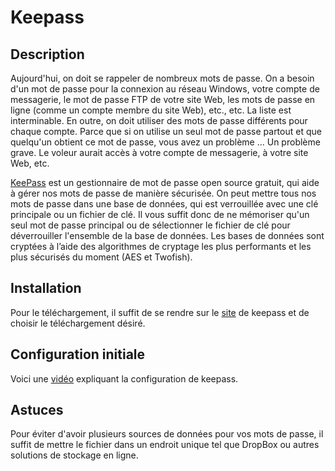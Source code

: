 # Keepass

## Description

Aujourd'hui, on doit se rappeler de nombreux mots de passe. On a besoin d'un mot de passe pour la connexion au réseau Windows, votre compte de messagerie, le mot de passe FTP de votre site Web, les mots de passe en ligne (comme un compte membre du site Web), etc., etc. La liste est interminable. En outre, on doit utiliser des mots de passe différents pour chaque compte. Parce que si on utilise un seul mot de passe partout et que quelqu'un obtient ce mot de passe, vous avez un problème ... Un problème grave. Le voleur aurait accès à votre compte de messagerie, à votre site Web, etc.

[KeePass](https://keepass.info/) est un gestionnaire de mot de passe open source gratuit, qui aide à gérer nos mots de passe de manière sécurisée. On peut mettre tous nos mots de passe dans une base de données, qui est verrouillée avec une clé principale ou un fichier de clé. Il vous suffit donc de ne mémoriser qu'un seul mot de passe principal ou de sélectionner le fichier de clé pour déverrouiller l'ensemble de la base de données. Les bases de données sont cryptées à l’aide des algorithmes de cryptage les plus performants et les plus sécurisés du moment (AES et Twofish).

## Installation

Pour le téléchargement, il suffit de se rendre sur le [site](https://keepass.info/download.html) de keepass et de choisir le téléchargement désiré.

## Configuration initiale

Voici une [vidéo](https://www.youtube.com/watch?v=GyuVLIbmI5U) expliquant la configuration de keepass.

## Astuces

Pour éviter d'avoir plusieurs sources de données pour vos mots de passe, il suffit de mettre le fichier dans un endroit unique tel que DropBox ou autres solutions de stockage en ligne.
